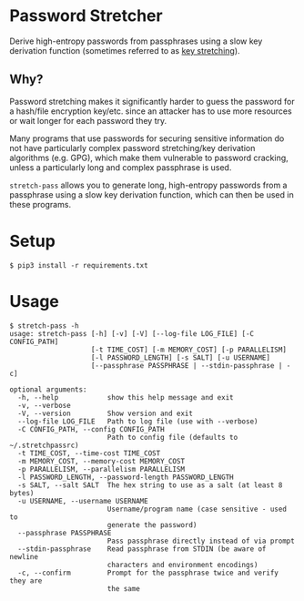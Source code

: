 Password Stretcher
==================

Derive high-entropy passwords from passphrases using a slow key derivation function (sometimes referred to as [key stretching](https://en.wikipedia.org/wiki/Key_stretching)).

Why?
----

Password stretching makes it significantly harder to guess the password for a hash/file encryption key/etc. since an attacker has to use more resources or wait longer for each password they try.

Many programs that use passwords for securing sensitive information do not have particularly complex password stretching/key derivation algorithms (e.g. GPG), which make them vulnerable to password cracking, unless a particularly long and complex passphrase is used.

`stretch-pass` allows you to generate long, high-entropy passwords from a passphrase using a slow key derivation function, which can then be used in these programs.

Setup
=====

`$ pip3 install -r requirements.txt`

Usage
=====

```
$ stretch-pass -h
usage: stretch-pass [-h] [-v] [-V] [--log-file LOG_FILE] [-C CONFIG_PATH]
                    [-t TIME_COST] [-m MEMORY_COST] [-p PARALLELISM]
                    [-l PASSWORD_LENGTH] [-s SALT] [-u USERNAME]
                    [--passphrase PASSPHRASE | --stdin-passphrase | -c]

optional arguments:
  -h, --help            show this help message and exit
  -v, --verbose
  -V, --version         Show version and exit
  --log-file LOG_FILE   Path to log file (use with --verbose)
  -C CONFIG_PATH, --config CONFIG_PATH
                        Path to config file (defaults to ~/.stretchpassrc)
  -t TIME_COST, --time-cost TIME_COST
  -m MEMORY_COST, --memory-cost MEMORY_COST
  -p PARALLELISM, --parallelism PARALLELISM
  -l PASSWORD_LENGTH, --password-length PASSWORD_LENGTH
  -s SALT, --salt SALT  The hex string to use as a salt (at least 8 bytes)
  -u USERNAME, --username USERNAME
                        Username/program name (case sensitive - used to
                        generate the password)
  --passphrase PASSPHRASE
                        Pass passphrase directly instead of via prompt
  --stdin-passphrase    Read passphrase from STDIN (be aware of newline
                        characters and environment encodings)
  -c, --confirm         Prompt for the passphrase twice and verify they are
                        the same
```
